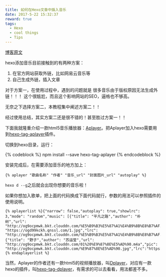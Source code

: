 ```yaml
---
title: 如何在Hexo文章中插入音乐
date: 2017-5-22 15:32:37
reward: true
tags:
  - Hexo
  - cool things
  - Tips
---
```


[博客原文](http://www.jianshu.com/p/6e41e3191963)

hexo添加音乐目前接触到的有两种方案：

  1. 在官方网站获取外链，比如网易云音乐等
  2. 自己生成外链，插入文章

对于方案一，在使用过程中，遇到的问题就是 很多音乐由于版权原因无法生成外链！！！ 这个很尴尬，而且这个影响网站的SEO，逼格也不够高。

无奈之下选择方案二，本教程集中阐述方案二！！

经过使用总结，其实方案二还是很不错的！甚至胜过方案一！！

<!-- more -->

下面我就隆重介绍一款html5音乐播放器：[Aplayer](https://github.com/DIYgod/APlayer)。把Aplayer加入hexo需要用到[hexo-tag-aplayer](https://github.com/MoePlayer/hexo-tag-aplayer)插件。

切换到hexo目录，运行：

{% codeblock %}
npm install --save hexo-tag-aplayer
{% endcodeblock %}

安装完成后，在需要添加音乐的地方加上：

```basic
{% aplayer "歌曲名称" "作者" "音乐_url" "封面图片_url" "autoplay" %}
```

`hexo d --g`之后就会出现你想要的音乐啦！

如果你想加入歌单，把上面的代码换成下面代码就行，参数的用法可以参照插件的使用说明。

```basic
{% aplayerlist %}{"narrow": false,"autoplay": true,"showlrc": 3,"mode": "random","music": [{"title": "平凡之路","author": "朴树","url": "http://og9ocpmwk.bkt.clouddn.com/%E5%B9%B3%E5%87%A1%E4%B9%8B%E8%B7%AF.mp3","pic": "https://ogd99kckh.qnssl.com/1.jpg","lrc": "http://og9ocpmwk.bkt.clouddn.com/%E5%B9%B3%E5%87%A1%E4%B9%8B%E8%B7%AF.txt"},{"title": "野子","author": "苏运莹","url": "http://og9ocpmwk.bkt.clouddn.com/01%20%E9%87%8E%E5%AD%90.m4a","pic": "http://og9ocpmwk.bkt.clouddn.com/%E9%87%8E%E5%AD%90.jpg","lrc":"https://ogd99kckh.qnssl.com/%E9%87%8E%E5%AD%90.txt"}]}{% endaplayerlist %}
```

当然，Aplayer的作者还有一款html5的视频播放器，叫[Dplayer](https://github.com/DIYgod/DPlayer)，对应有一款hexo的插件，叫[hexo-tag-dplayer](https://github.com/NextMoe/hexo-tag-dplayer)，有需求的可以去看看，用法都差不多。